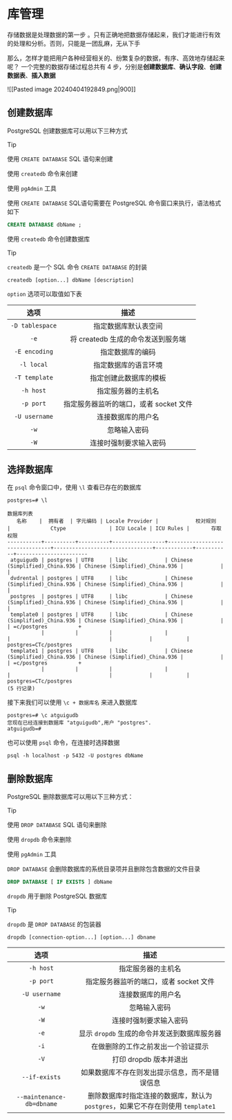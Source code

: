 # 库管理

存储数据是处理数据的第一步 。只有正确地把数据存储起来，我们才能进行有效的处理和分析。否则，只能是一团乱麻，无从下手

那么，怎样才能把用户各种经营相关的、纷繁复杂的数据，有序、高效地存储起来呢？ 一个完整的数据存储过程总共有 4 步，分别是**创建数据库**、**确认字段**、**创建数据表**、**插入数据**

![[Pasted image 20240404192849.png|900]]


## 创建数据库

PostgreSQL 创建数据库可以用以下三种方式

> [!tip]
>  使用 `CREATE DATABASE` SQL 语句来创建
>  
>  使用 `createdb` 命令来创建
>  
>  使用 `pgAdmin` 工具

使用 `CREATE DATABASE` SQL语句需要在 PostgreSQL 命令窗口来执行，语法格式如下

```SQL
CREATE DATABASE dbName ;
```

使用 `createdb` 命令创建数据库

> [!tip] 
> `createdb` 是一个 SQL 命令 `CREATE DATABASE` 的封装
> 

```shell
createdb [option...] dbName [description]
```

`option` 选项可以取值如下表

|       选项        |           描述            |
| :-------------: | :---------------------: |
| `-D tablespace` |       指定数据库默认表空间        |
|      `-e`       | 将 createdb 生成的命令发送到服务端  |
|  `-E encoding`  |        指定数据库的编码         |
|   `-l local`    |       指定数据库的语言环境        |
|  `-T template`  |       指定创建此数据库的模板       |
|    `-h host`    |        指定服务器的主机名        |
|    `-p port`    | 指定服务器监听的端口，或者 socket 文件 |
|  `-U username`  |        连接数据库的用户名        |
|      `-w`       |         忽略输入密码          |
|      `-W`       |       连接时强制要求输入密码       |

## 选择数据库

在 `psql` 命令窗口中，使用 `\l` 查看已存在的数据库

```
postgres=# \l
                                                                              数据库列表
   名称    |  拥有者  | 字元编码 | Locale Provider |            校对规则            |             Ctype              | ICU Locale | ICU Rules |       存取权限
-----------+----------+----------+-----------------+--------------------------------+--------------------------------+------------+-----------+-----------------------
 atguigudb | postgres | UTF8     | libc            | Chinese (Simplified)_China.936 | Chinese (Simplified)_China.936 |            |           |
 dvdrental | postgres | UTF8     | libc            | Chinese (Simplified)_China.936 | Chinese (Simplified)_China.936 |            |           |
 postgres  | postgres | UTF8     | libc            | Chinese (Simplified)_China.936 | Chinese (Simplified)_China.936 |            |           |
 template0 | postgres | UTF8     | libc            | Chinese (Simplified)_China.936 | Chinese (Simplified)_China.936 |            |           | =c/postgres          +
           |          |          |                 |                                |                                |            |           | postgres=CTc/postgres
 template1 | postgres | UTF8     | libc            | Chinese (Simplified)_China.936 | Chinese (Simplified)_China.936 |            |           | =c/postgres          +
           |          |          |                 |                                |                                |            |           | postgres=CTc/postgres
(5 行记录)
```

接下来我们可以使用 `\c + 数据库名` 来进入数据库

```
postgres=# \c atguigudb
您现在已经连接到数据库 "atguigudb",用户 "postgres".
atguigudb=#
```

也可以使用 `psql` 命令，在连接时选择数据

```shell
psql -h localhost -p 5432 -U postgres dbName
```

## 删除数据库

PostgreSQL 删除数据库可以用以下三种方式：

> [!tip]
> 使用 `DROP DATABASE` SQL 语句来删除
> 
> 使用 `dropdb` 命令来删除
> 
> 使用 `pgAdmin` 工具
> 

`DROP DATABASE` 会删除数据库的系统目录项并且删除包含数据的文件目录

```sql
DROP DATABASE [ IF EXISTS ] dbName
```

`dropdb` 用于删除 PostgreSQL 数据库

> [!tip]
> `dropdb` 是 `DROP DATABASE` 的包装器

```shall
dropdb [connection-option...] [option...] dbname
```

|            选项             |                         描述                          |
| :-----------------------: | :-------------------------------------------------: |
|         `-h host`         |                      指定服务器的主机名                      |
|         `-p port`         |               指定服务器监听的端口，或者 socket 文件               |
|       `-U username`       |                      连接数据库的用户名                      |
|           `-w`            |                       忽略输入密码                        |
|           `-W`            |                     连接时强制要求输入密码                     |
|           `-e`            |             显示 `dropdb` 生成的命令并发送到数据库服务器             |
|           `-i`            |                  在做删除的工作之前发出一个验证提示                  |
|           `-V`            |                   打印 dropdb 版本并退出                   |
|       `--if-exists`       |               如果数据库不存在则发出提示信息，而不是错误信息               |
| `--maintenance-db=dbname` | 删除数据库时指定连接的数据库，默认为 `postgres`，如果它不存在则使用 `template1` |

